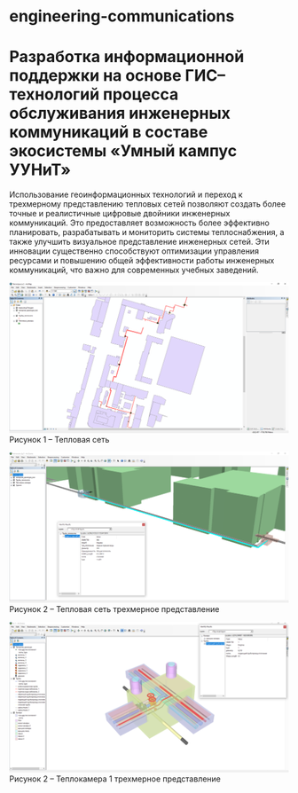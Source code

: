 # engineering-communications
# Разработка информационной поддержки на основе ГИС–технологий процесса обслуживания инженерных коммуникаций в составе экосистемы «Умный кампус УУНиТ»

Использование геоинформационных технологий и переход к трехмерному представлению тепловых сетей позволяют создать более точные и реалистичные цифровые двойники инженерных коммуникаций. Это предоставляет возможность более эффективно планировать, разрабатывать и мониторить системы теплоснабжения, а также улучшить визуальное представление инженерных сетей. Эти инновации существенно способствуют оптимизации управления ресурсами и повышению общей эффективности работы инженерных коммуникаций, что важно для современных учебных заведений.

![Тепловая сеть](Img/1.png)
Рисунок 1 – Тепловая сеть

![Тепловая сеть](Img/3.png)
Рисунок 2 – Тепловая сеть трехмерное представление

![Тепловая сеть](Img/2.png)
Рисунок 2 – Теплокамера 1 трехмерное представление
